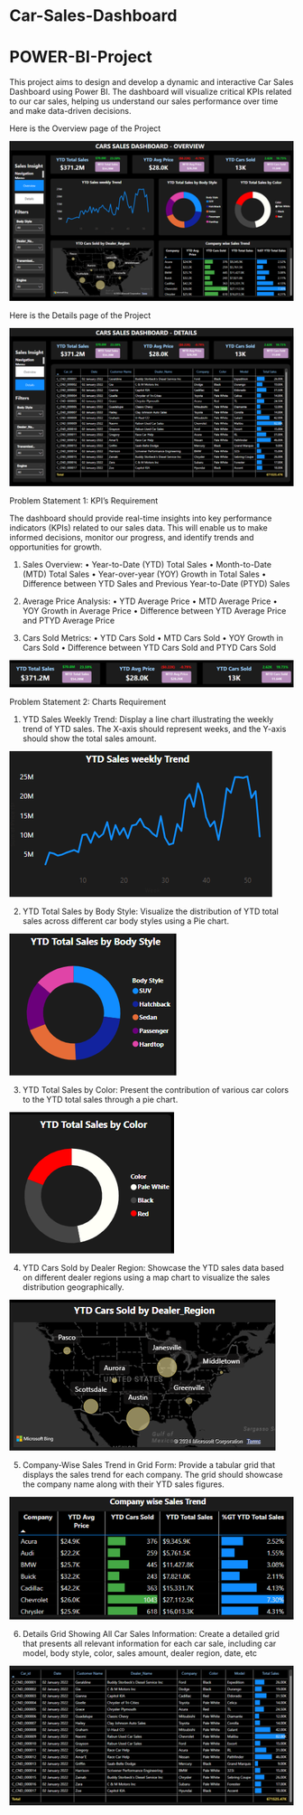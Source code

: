 # Car-Sales-Dashboard
# POWER-BI-Project

This project aims to design and develop a dynamic and interactive Car Sales Dashboard using Power BI. The dashboard will visualize critical KPIs related to our car sales, helping us understand our sales performance over time and make data-driven decisions.


Here is the Overview page of the Project


![image](https://github.com/Manikandan2708/Car-Sales-Dashboard/blob/main/OVERVIEW.png)




Here is the Details page of the Project


![image](https://github.com/Manikandan2708/Car-Sales-Dashboard/blob/main/DETAILS.png)





Problem Statement 1: KPI’s Requirement

The dashboard should provide real-time insights into key performance indicators (KPIs) related to our sales data. This will enable us to make informed decisions, monitor our progress, and identify trends and opportunities for growth.



1.	Sales Overview:
           •	Year-to-Date (YTD) Total Sales
           •	Month-to-Date (MTD) Total Sales
           •	Year-over-year (YOY) Growth in Total Sales
           •	Difference between YTD Sales and Previous Year-to-Date (PTYD) Sales


2.	Average Price Analysis:
           •	YTD Average Price
           •	MTD Average Price
           •	YOY Growth in Average Price
           •	Difference between YTD Average Price and PTYD Average Price


3.	Cars Sold Metrics:
           •	YTD Cars Sold
           •	MTD Cars Sold
           •	YOY Growth in Cars Sold
           •	Difference between YTD Cars Sold and PTYD Cars Sold
  	

![image](https://github.com/Manikandan2708/Car-Sales-Dashboard/blob/main/KPI.png)



   


Problem Statement 2: Charts Requirement

 
1. YTD Sales Weekly Trend: Display a line chart illustrating the weekly trend of YTD sales. The X-axis should represent weeks, and the Y-axis should show the total sales amount.

   
![image](https://github.com/Manikandan2708/Car-Sales-Dashboard/blob/main/YTD%20SALES%20WEEKLY%20TREND.png)


2. YTD Total Sales by Body Style: Visualize the distribution of YTD total sales across different car body styles using a Pie chart.


![image](https://github.com/Manikandan2708/Car-Sales-Dashboard/blob/main/YTD%20SALES%20BY%20BODY%20TYPE.png)


3. YTD Total Sales by Color: Present the contribution of various car colors to the YTD total sales through a pie chart.
   

![image](https://github.com/Manikandan2708/Car-Sales-Dashboard/blob/main/YTD%20SALES%20BY%20COLOUR.png)


4. YTD Cars Sold by Dealer Region: Showcase the YTD sales data based on different dealer regions using a map chart to visualize the sales distribution geographically.

   
![image](https://github.com/Manikandan2708/Car-Sales-Dashboard/blob/main/YTD%20CARS%20SOLD%20BY%20REGION.png)



5. Company-Wise Sales Trend in Grid Form: Provide a tabular grid that displays the sales trend for each company. The grid should showcase the company name along with their YTD sales figures.

    
![image](https://github.com/Manikandan2708/Car-Sales-Dashboard/blob/main/COMPANY%20WISE%20SALES%20TREND.png)



6. Details Grid Showing All Car Sales Information: Create a detailed grid that presents all relevant information for each car sale, including car model, body style, color, sales amount, dealer region, date, etc

    
![image](https://github.com/Manikandan2708/Car-Sales-Dashboard/blob/main/DETAILS%20TABLE.png)



   



